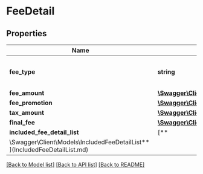 # FeeDetail

## Properties

Name | Type | Description | Notes
------------ | ------------- | ------------- | -------------
**fee_type** | **string** | The type of fee charged to a seller. |
**fee_amount** | [**\Swagger\Client\Models\MoneyType**](MoneyType.md) |  |
**fee_promotion** | [**\Swagger\Client\Models\MoneyType**](MoneyType.md) |  | [optional]
**tax_amount** | [**\Swagger\Client\Models\MoneyType**](MoneyType.md) |  | [optional]
**final_fee** | [**\Swagger\Client\Models\MoneyType**](MoneyType.md) |  |
**included_fee_detail_list** | [**
\Swagger\Client\Models\IncludedFeeDetailList**](IncludedFeeDetailList.md) |  | [optional]

[[Back to Model list]](../../README.md#documentation-for-models) [[Back to API list]](../../README.md#documentation-for-api-endpoints) [[Back to README]](../../README.md)


